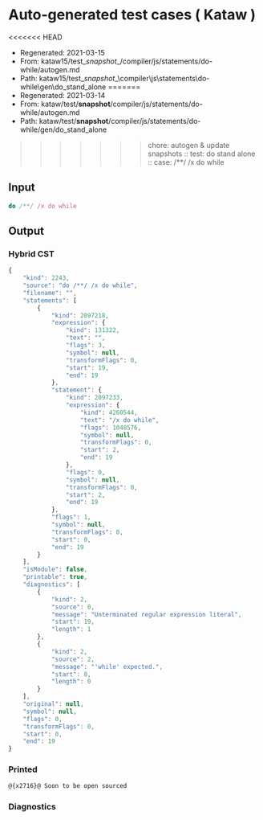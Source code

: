 # Auto-generated test cases ( Kataw )
<<<<<<< HEAD
- Regenerated: 2021-03-15
- From: kataw15/test\__snapshot__/compiler/js/statements/do-while/autogen.md
- Path: kataw15/test\__snapshot__\compiler\js\statements\do-while\gen\do_stand_alone
=======
- Regenerated: 2021-03-14
- From: kataw/test/__snapshot__/compiler/js/statements/do-while/autogen.md
- Path: kataw/test/__snapshot__/compiler/js/statements/do-while/gen/do_stand_alone
>>>>>>> chore: autogen & update snapshots
> :: test: do stand alone
> :: case: /**/ /x do while
## Input

`````js
do /**/ /x do while
`````

## Output

### Hybrid CST

```javascript
{
    "kind": 2243,
    "source": "do /**/ /x do while",
    "filename": "",
    "statements": [
        {
            "kind": 2097218,
            "expression": {
                "kind": 131322,
                "text": "",
                "flags": 3,
                "symbol": null,
                "transformFlags": 0,
                "start": 19,
                "end": 19
            },
            "statement": {
                "kind": 2097233,
                "expression": {
                    "kind": 4260544,
                    "text": "/x do while",
                    "flags": 1048576,
                    "symbol": null,
                    "transformFlags": 0,
                    "start": 2,
                    "end": 19
                },
                "flags": 0,
                "symbol": null,
                "transformFlags": 0,
                "start": 2,
                "end": 19
            },
            "flags": 1,
            "symbol": null,
            "transformFlags": 0,
            "start": 0,
            "end": 19
        }
    ],
    "isModule": false,
    "printable": true,
    "diagnostics": [
        {
            "kind": 2,
            "source": 0,
            "message": "Unterminated regular expression literal",
            "start": 19,
            "length": 1
        },
        {
            "kind": 2,
            "source": 2,
            "message": "'while' expected.",
            "start": 8,
            "length": 0
        }
    ],
    "original": null,
    "symbol": null,
    "flags": 0,
    "transformFlags": 0,
    "start": 0,
    "end": 19
}
```

### Printed

```javascript
@{x2716}@ Soon to be open sourced
```

### Diagnostics

```javascript

```

